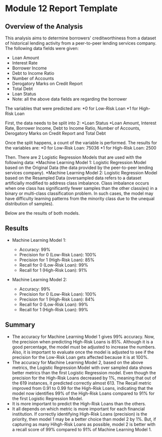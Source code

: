 # Module 12 Report Template

## Overview of the Analysis

This analysis aims to determine borrowers' creditworthiness from a dataset of historical lending activity from a peer-to-peer lending services company. The following data fields were given:

* Loan Amount
* Interest Rate
* Borrower Income
* Debt to Income Ratio
* Number of Accounts
* Derogatory Marks on Credit Report
* Total Debt
* Loan Status
* Note: all the above data fields are regarding the borrower

The variables that were predicted are:
*0 for Low-Risk Loan
*1 for High-Risk Loan

First, the data needs to be split into 2:
*Loan Status
*Loan Amount, Interest Rate, Borrower Income, Debt to Income Ratio, Number of Accounts, Derogatory Marks on Credit Report and Total Debt

Once the split happens, a count of the variable is performed. The results for the variables are:
*0 for Low-Risk Loan: 75036
*1 for High-Risk Loan: 2500

Then. There are 2 Logistic Regression Models that are used with the following data:
*Machine Learning Model 1: Logistic Regression Model based on the Original Data (the data provided by the peer-to-peer lending services company).
*Machine Learning Model 2: Logistic Regression Model based on the Resampled Data (oversampled data refers to a dataset artificially modified to address class imbalance. Class imbalance occurs when one class has significantly fewer samples than the other class(es) in a binary or multi-class classification problem. In such cases, the model may have difficulty learning patterns from the minority class due to the unequal distribution of samples).

Below are the results of both models.

## Results


* Machine Learning Model 1:
  * Accuracy: 99%
  * Precision for 0 (Low-Risk Loan): 100%
  * Precision for 1 (High-Risk Loan): 85%
  * Recall for 0 (Low-Risk Loan): 99%
  * Recall for 1 (High-Risk Loan): 91%

* Machine Learning Model 2:
  * Accuracy: 99%
  * Precision for 0 (Low-Risk Loan): 100%
  * Precision for 1 (High-Risk Loan): 84%
  * Recall for 0 (Low-Risk Loan): 99%
  * Recall for 1 (High-Risk Loan): 99%

## Summary

* The accuracy for Machine Learning Model 1 gives 99% accuracy. Now, the precision when predicting High-Risk Loans is 85%. Although it is a good percentage, the model must be adjusted to increase the numbers. Also, it is important to evaluate once the model is adjusted to see if the precision for the Low-Risk Loan gets affected because it is at 100%.
* The accuracy for Machine Learning Model 2, based on the above metrics, the Logistic Regression Model with over sampled data shows better metrics than the first Logistic Regression model. Even though the precision for the High-Risk Loans decreased by 1%, meaning that out of the 619 instances, it predicted correctly almost 613. The Recall metric improved from 0.91 to 0.99 for the High-Risk Loans, indicating that the model now identifies 99% of the High-Risk Loans compared to 91% for the first Logistic Regression Model.
* It is more important to predict the High-Risk Loans than the others.
* It all depends on which metric is more important for each financial institution. If correctly identifying High-Risk Loans (precision) is the priority, then model 1 may be a better choice than model 2 by 1%. But, if capturing as many Hihgh-Risk Loans as possible, model 2 is better with a recall score of 99% compared to 91% of Machine Learning Model 1.
